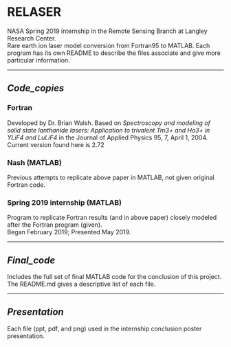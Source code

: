 # RELASER

NASA Spring 2019 internship in the Remote Sensing Branch at Langley Research Center.  
Rare earth ion laser model conversion from Fortran95 to MATLAB. 
Each program has its own README to describe the files associate and give more particular information. 

---

## *Code_copies*

### Fortran

Developed by Dr. Brian Walsh. 
Based on *Spectroscopy and modeling of solid state lanthanide lasers: Application to trivalent Tm3+ and Ho3+ in YLiF4 and LuLiF4* in the Journal of Applied Physics 95, 7, April 1, 2004. 
Current version found here is 2.72  

### Nash (MATLAB)

Previous attempts to replicate above paper in MATLAB, not given original Fortran code.  

### Spring 2019 internship (MATLAB)

Program to replicate Fortran results (and in above paper) closely modeled after the Fortran program (given).  
Began February 2019; Presented May 2019.  

---

## *Final_code*

Includes the full set of final MATLAB code for the conclusion of this project. The README.md gives a descriptive list of each file.

---

## *Presentation*

Each file (ppt, pdf, and png) used in the internship conclusion poster presentation.
